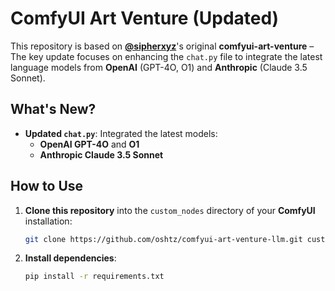 # ComfyUI Art Venture (Updated)

This repository is based on **[@sipherxyz](https://github.com/sipherxyz)**'s original **comfyui-art-venture** – 
The key update focuses on enhancing the `chat.py` file to integrate the latest language models from **OpenAI** (GPT-4O, O1) and **Anthropic** (Claude 3.5 Sonnet).

## What's New?

- **Updated `chat.py`**: Integrated the latest models:
  - **OpenAI GPT-4O** and **O1**
  - **Anthropic Claude 3.5 Sonnet**

## How to Use

1. **Clone this repository** into the `custom_nodes` directory of your **ComfyUI** installation:
    ```bash
    git clone https://github.com/oshtz/comfyui-art-venture-llm.git custom_nodes/comfyui-art-venture
    ```

2. **Install dependencies**:
    ```bash
    pip install -r requirements.txt
    ```
